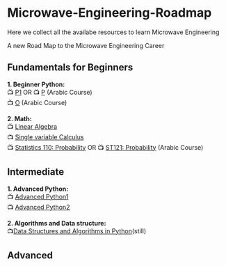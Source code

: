 # Microwave-Engineering-Roadmap
Here we collect all the availabe resources to learn Microwave Engineering

A new Road Map to the Microwave Engineering Career

## Fundamentals for Beginners

**1. Beginner Python:** <br>
:tv: [P1]() OR :tv: [P]() (Arabic Course) <br> <!--30 days--> 
:tv: [O]() (Arabic Course) <br>

**2. Math:** <br>
:tv: [Linear Algebra](https://www.youtube.com/playlist?list=PLCpgggEg1JgqgRR7KztwkbYrwIi8AIla4)<br>  <!--30 days-->
:tv: [Single variable Calculus](https://www.youtube.com/playlist?list=PL590CCC2BC5AF3BC1)<br> <!--10 days-->
:tv: [Statistics 110: Probability](https://www.youtube.com/playlist?list=PL2SOU6wwxB0uwwH80KTQ6ht66KWxbzTIo) OR :tv: [ST121: Probability](https://www.youtube.com/playlist?list=PL158D091D26F47358) (Arabic Course)<br><!--20 days--> 

## Intermediate
**1. Advanced Python:** <br>
:tv: [Advanced Python1](https://www.youtube.com/playlist?list=PL7yh-TELLS1FuqLSjl5bgiQIEH25VEmIc) <br>
:tv: [Advanced Python2](https://www.youtube.com/playlist?list=PLqnslRFeH2UqLwzS0AwKDKLrpYBKzLBy2) <br>


**2. Algorithms and Data structure:** <br>
:tv:[Data Structures and Algorithms in Python](https://www.youtube.com/watch?v=pkYVOmU3MgA)(still)<br>

## Advanced
